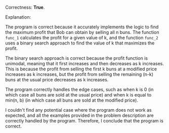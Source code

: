 Correctness: **True**.

Explanation:

The program is correct because it accurately implements the logic to find the maximum profit that Bob can obtain by selling all n buns. The function `func_1` calculates the profit for a given value of k, and the function `func_2` uses a binary search approach to find the value of k that maximizes the profit.

The binary search approach is correct because the profit function is unimodal, meaning that it first increases and then decreases as k increases. This is because the profit from selling the first k buns at a modified price increases as k increases, but the profit from selling the remaining (n-k) buns at the usual price decreases as k increases.

The program correctly handles the edge cases, such as when k is 0 (in which case all buns are sold at the usual price) and when k is equal to min(n, b) (in which case all buns are sold at the modified price).

I couldn't find any potential case where the program does not work as expected, and all the examples provided in the problem description are correctly handled by the program. Therefore, I conclude that the program is correct.